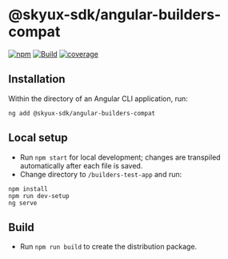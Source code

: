 # @skyux-sdk/angular-builders-compat

[![npm](https://img.shields.io/npm/v/@skyux-sdk/angular-builders-compat.svg)](https://www.npmjs.com/package/@skyux-sdk/angular-builders-compat)
[![Build](https://github.com/blackbaud/skyux-sdk-angular-builders-compat/actions/workflows/build.yml/badge.svg)](https://github.com/blackbaud/skyux-sdk-angular-builders-compat/actions/workflows/build.yml)
[![coverage](https://codecov.io/gh/blackbaud/skyux-sdk-angular-builders-compat/branch/master/graphs/badge.svg?branch=master)](https://codecov.io/gh/blackbaud/skyux-sdk-angular-builders-compat/branch/master)

## Installation

Within the directory of an Angular CLI application, run:

```
ng add @skyux-sdk/angular-builders-compat
```

## Local setup

- Run `npm start` for local development; changes are transpiled automatically after each file is saved.
- Change directory to `/builders-test-app` and run:

```
npm install
npm run dev-setup
ng serve
```

## Build

- Run `npm run build` to create the distribution package.
